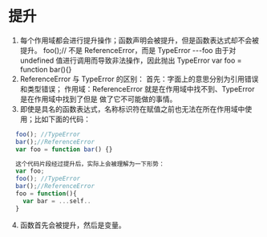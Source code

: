 # 提升

1. 每个作用域都会进行提升操作；函数声明会被提升，但是函数表达式却不会被提升。
   foo();// 不是 ReferenceError，而是 TypeError ---foo 由于对 undefined 值进行调用而导致非法操作，因此抛出 TypeError
   var foo = function bar(){}
2. ReferenceError 与 TypeError 的区别：
   首先：字面上的意思分别为引用错误和类型错误；
   作用域：ReferenceError 就是在作用域中找不到、TypeError 是在作用域中找到了但是 做了它不可能做的事情。
3. 即使是具名的函数表达式，名称标识符在赋值之前也无法在所在作用域中使用；比如下面的代码：

```js
  foo(); //TypeError
  bar();//ReferenceError
  var foo = function bar() {}

  这个代码片段经过提升后，实际上会被理解为一下形势：
  var foo;
  foo(); //TypeError
  bar();//ReferenceError
  foo = function(){
    var bar = ...self..
  }
```

4. 函数首先会被提升，然后是变量。
